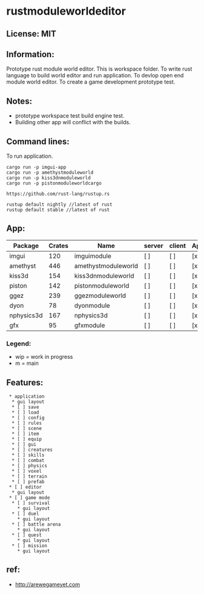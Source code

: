 # rustmoduleworldeditor

## License: MIT

## Information:
 Prototype rust module world editor. This is workspace folder. To write rust language to build world editor and run application. To devlop open end module world editor. To create a game development prototype test.

## Notes:
 * prototype workspace test build engine test.
 * Building other app will conflict with the builds.

## Command lines:
 To run application.
```
cargo run -p imgui-app
cargo run -p amethystmoduleworld
cargo run -p kiss3dnmoduleworld
cargo run -p pistonmoduleworldcargo 

https://github.com/rust-lang/rustup.rs

rustup default nightly //latest of rust
rustup default stable //latest of rust
```
## App:
| Package           | Crates    | Name                      | server    | client    | App   | Status    | Lib   |
|---                | ---       |---                        | ---       | ---       |---    | --        | ---   |
| imgui             | 120       | imguimodule               | [ ]       | [ ]       | \[x]   | [ ]       | [ ]   |
| amethyst          | 446       | amethystmoduleworld       | [ ]       | [ ]       | [x]   | [ ]       | [ ]   |
| kiss3d            | 154       | kiss3dnmoduleworld        | [ ]       | [ ]       | [x]   | [ ]       | [ ]   |
| piston            | 142       | pistonmoduleworld         | [ ]       | [ ]       | [x]   | [ ]       | [ ]   |
| ggez              | 239       | ggezmoduleworld           | [ ]       | [ ]       | [x]   | [ ]       | [ ]   |
| dyon              | 78        | dyonmodule                | [ ]       | [ ]       | [x]   | [ ]       | [ ]   |
| nphysics3d        | 167       | nphysics3d                | [ ]       | [ ]       | [x]   | [ ]       | [ ]   |
| gfx               | 95        | gfxmodule                 | [ ]       | [ ]       | [x]   | [ ]       | [ ]   |

### Legend:
 * wip = work in progress
 * m = main

## Features:
```
 * application
  * gui layout
  * [ ] save
  * [ ] load
  * [ ] config
  * [ ] rules
  * [ ] scene
  * [ ] item
  * [ ] equip
  * [ ] gui
  * [ ] creatures
  * [ ] skills
  * [ ] combat
  * [ ] physics
  * [ ] voxel
  * [ ] terrain
  * [ ] prefab
 * [ ] editor
  * gui layout
 * [ ] game mode
  * [ ] survival
    * gui layout
  * [ ] duel
    * gui layout
  * [ ] battle arena
    * gui layout
  * [ ] quest
    * gui layout
  * [ ] mission
    * gui layout
```


## ref:
 * http://arewegameyet.com
